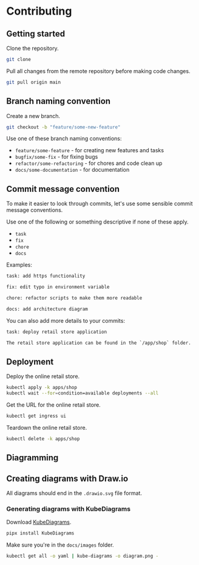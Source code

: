 # Contributing

## Getting started

Clone the repository.

```sh
git clone 
```

Pull all changes from the remote repository before making code changes.

```sh
git pull origin main
```

## Branch naming convention

Create a new branch.

```sh
git checkout -b "feature/some-new-feature"
```

Use one of these branch naming conventions:

- `feature/some-feature` - for creating new features and tasks
- `bugfix/some-fix` - for fixing bugs
- `refactor/some-refactoring` - for chores and code clean up
- `docs/some-documentation` - for documentation

## Commit message convention

To make it easier to look through commits, let's use some sensible commit message conventions.

Use one of the following or something descriptive if none of these apply.

- `task`
- `fix`
- `chore`
- `docs`

Examples:

```txt
task: add https functionality
```

```txt
fix: edit typo in environment variable
```

```txt
chore: refactor scripts to make them more readable
```

```txt
docs: add architecture diagram
```

You can also add more details to your commits:

```txt
task: deploy retail store application

The retail store application can be found in the `/app/shop` folder.
```

## Deployment

Deploy the online retail store.

```sh
kubectl apply -k apps/shop
kubectl wait --for=condition=available deployments --all
```

Get the URL for the online retail store.

```sh
kubectl get ingress ui
```

Teardown the online retail store.

```sh
kubectl delete -k apps/shop
```

## Diagramming

## Creating diagrams with Draw.io

All diagrams should end in the `.drawio.svg` file format.

### Generating diagrams with KubeDiagrams

Download [KubeDiagrams](https://github.com/philippemerle/KubeDiagrams).

```sh
pipx install KubeDiagrams
```

Make sure you're in the `docs/images` folder.

```sh
kubectl get all -o yaml | kube-diagrams -o diagram.png -
```
